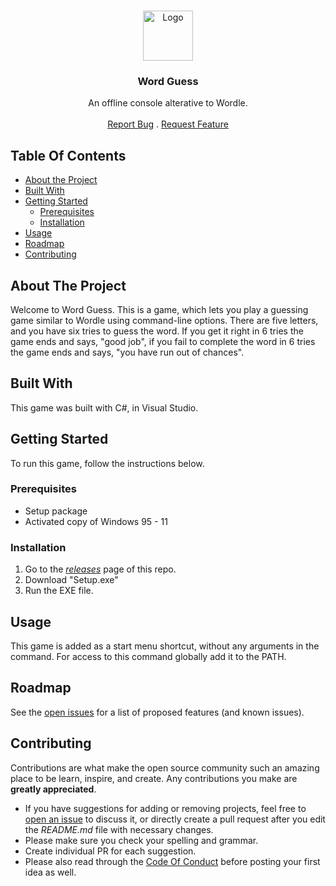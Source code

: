 <br/>
<p align="center">
  <a href="https://github.com/N-coder82/wordguess">
    <img src="Hangman1/wordGuessIcon.ico" alt="Logo" width="80" height="80">
  </a>

  <h3 align="center">Word Guess</h3>

  <p align="center">
    An offline console alterative to Wordle.
    <br/>
    <br/>
    <a href="https://github.com/N-coder82/wordguess/issues">Report Bug</a>
    .
    <a href="https://github.com/N-coder82/wordguess/issues">Request Feature</a>
  </p>
</p>


## Table Of Contents

* [About the Project](#about-the-project)
* [Built With](#built-with)
* [Getting Started](#getting-started)
  * [Prerequisites](#prerequisites)
  * [Installation](#installation)
* [Usage](#usage)
* [Roadmap](#roadmap)
* [Contributing](#contributing)

## About The Project

Welcome to Word Guess. This is a game, which lets you play a guessing game similar to Wordle using command-line options. There are five letters, and you have six tries to guess the word. If you get it right in 6 tries the game ends and says, "good job", if you fail to complete the word in 6 tries the game ends and says, "you have run out of chances".

## Built With

This game was built with C#, in Visual Studio.


## Getting Started

To run this game, follow the instructions below.

### Prerequisites

* Setup package
* Activated copy of Windows 95 - 11

### Installation

1. Go to the _[releases](https://github.com/N-coder82/wordguess/releases)_ page of this repo.
2. Download "Setup.exe"
3. Run the EXE file.

## Usage

This game is added as a start menu shortcut, without any arguments in the command. For access to this command globally add it to the PATH.

## Roadmap

See the [open issues](https://github.com/N-coder82/wordguess/issues) for a list of proposed features (and known issues).

## Contributing

Contributions are what make the open source community such an amazing place to be learn, inspire, and create. Any contributions you make are **greatly appreciated**.
* If you have suggestions for adding or removing projects, feel free to [open an issue](https://github.com/N-coder82/wordguess/issues/new) to discuss it, or directly create a pull request after you edit the *README.md* file with necessary changes.
* Please make sure you check your spelling and grammar.
* Create individual PR for each suggestion.
* Please also read through the [Code Of Conduct](https://github.com/N-coder82/wordguess/blob/main/CODE_OF_CONDUCT.md) before posting your first idea as well.